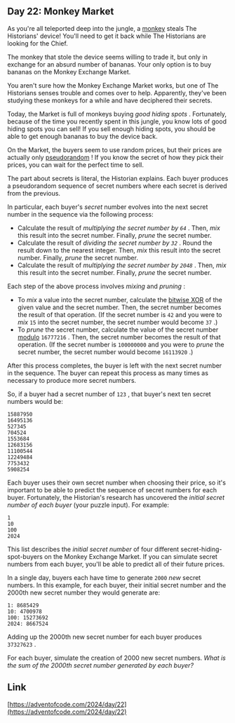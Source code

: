 ## Day 22: Monkey Market

As you're all teleported deep into the jungle, a [monkey](/2022/day/11) steals The Historians' device! You'll need to get it back while The Historians are looking for the Chief.

The monkey that stole the device seems willing to trade it, but only in exchange for an absurd number of bananas. Your only option is to buy bananas on the Monkey Exchange Market.

You aren't sure how the Monkey Exchange Market works, but one of The Historians senses trouble and comes over to help. Apparently, they've been studying these monkeys for a while and have deciphered their secrets.

Today, the Market is full of monkeys buying _good hiding spots_ . Fortunately, because of the time you recently spent in this jungle, you know lots of good hiding spots you can sell! If you sell enough hiding spots, you should be able to get enough bananas to buy the device back.

On the Market, the buyers seem to use random prices, but their prices are actually only [pseudorandom](https://en.wikipedia.org/wiki/Pseudorandom_number_generator) ! If you know the secret of how they pick their prices, you can wait for the perfect time to sell.

The part about secrets is literal, the Historian explains. Each buyer produces a pseudorandom sequence of secret numbers where each secret is derived from the previous.

In particular, each buyer's _secret_ number evolves into the next secret number in the sequence via the following process:

- Calculate the result of _multiplying the secret number by `64`_ . Then, _mix_ this result into the secret number. Finally, _prune_ the secret number.
- Calculate the result of _dividing the secret number by `32`_ . Round the result down to the nearest integer. Then, _mix_ this result into the secret number. Finally, _prune_ the secret number.
- Calculate the result of _multiplying the secret number by `2048`_ . Then, _mix_ this result into the secret number. Finally, _prune_ the secret number.

Each step of the above process involves _mixing_ and _pruning_ :

- To _mix_ a value into the secret number, calculate the [bitwise XOR](https://en.wikipedia.org/wiki/Bitwise_operation#XOR) of the given value and the secret number. Then, the secret number becomes the result of that operation. (If the secret number is `42` and you were to _mix_ `15` into the secret number, the secret number would become `37` .)
- To _prune_ the secret number, calculate the value of the secret number [modulo](https://en.wikipedia.org/wiki/Modulo) `16777216` . Then, the secret number becomes the result of that operation. (If the secret number is `100000000` and you were to _prune_ the secret number, the secret number would become `16113920` .)

After this process completes, the buyer is left with the next secret number in the sequence. The buyer can repeat this process as many times as necessary to produce more secret numbers.

So, if a buyer had a secret number of `123` , that buyer's next ten secret numbers would be:

```
15887950
16495136
527345
704524
1553684
12683156
11100544
12249484
7753432
5908254
```

Each buyer uses their own secret number when choosing their price, so it's important to be able to predict the sequence of secret numbers for each buyer. Fortunately, the Historian's research has uncovered the _initial secret number of each buyer_ (your puzzle input). For example:

```
1
10
100
2024
```

This list describes the _initial secret number_ of four different secret-hiding-spot-buyers on the Monkey Exchange Market. If you can simulate secret numbers from each buyer, you'll be able to predict all of their future prices.

In a single day, buyers each have time to generate `2000` _new_ secret numbers. In this example, for each buyer, their initial secret number and the 2000th new secret number they would generate are:

```
1: 8685429
10: 4700978
100: 15273692
2024: 8667524
```

Adding up the 2000th new secret number for each buyer produces `37327623` .

For each buyer, simulate the creation of 2000 new secret numbers. _What is the sum of the 2000th secret number generated by each buyer?_

## Link

[https://adventofcode.com/2024/day/22](https://adventofcode.com/2024/day/22)
